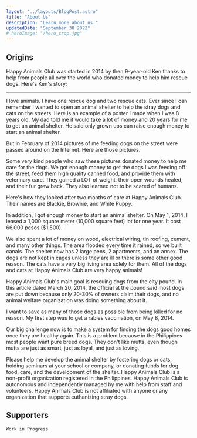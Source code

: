 ```yaml
---
layout: "../layouts/BlogPost.astro"
title: "About Us"
description: "Learn more about us."
updatedDate: "September 30 2022"
# heroImage: "/hero_crop.jpg"
---
```


## Origins

Happy Animals Club was started in 2014 by then 9-year-old Ken thanks to help from people all over the world who donated money to help him rescue dogs. Here's Ken's story:

---

I love animals. I have one rescue dog and two rescue cats. Ever since I can remember I wanted to open an animal shelter to help the stray dogs and cats on the streets. Here is an example of a poster I made when I was 8 years old. My dad told me it would take a lot of money and 20 years for me to get an animal shelter. He said only grown ups can raise enough money to start an animal shelter.

But in February of 2014 pictures of me feeding dogs on the street were passed around on the Internet. Here are those pictures.

<!-- TODO: add pics -->

Some very kind people who saw these pictures donated money to help me care for the dogs. We got enough money to get the dogs I was feeding off the street, feed them high quality canned food, and provide them with veterinary care. They gained a LOT of weight, their open wounds healed, and their fur grew back. They also learned not to be scared of humans.

Here's how they looked after two months of care at Happy Animals Club. Their names are Blackie, Brownie, and White Puppy.

<!-- TODO: add pics -->

In addition, I got enough money to start an animal shelter. On May 1, 2014, I leased a 1,000 square meter (10,000 square feet) lot for one year. It cost 66,000 pesos ($1,500).

<!-- TODO: add pics -->

We also spent a lot of money on wood, electrical wiring, tin roofing, cement, and many other things. The area flooded every time it rained, so we built canals. The shelter now has 2 large pens, 2 apartments, and an annex. The dogs are not kept in cages unless they are ill or there is some other good reason. The cats have a very big living area solely for them. All of the dogs and cats at Happy Animals Club are very happy animals!

<!-- TODO: add pics -->

Happy Animals Club's main goal is rescuing dogs from the city pound. In this article dated March 20, 2014, the official at the pound said most dogs are put down because only 20-30% of owners claim their dogs, and no animal welfare organization was doing something about it.

<!-- TODO: add pics -->

I want to save as many of those dogs as possible from being killed for no reason. My first step was to get a rabies vaccination, on May 8, 2014.

<!-- TODO: add pics -->

Our big challenge now is to make a system for finding the dogs good homes once they are healthy again. This is a problem because in the Philippines most people want pure breed dogs. They don't like mutts, even though mutts are just as smart, just as loyal, and just as loving.

Please help me develop the animal shelter by fostering dogs or cats, holding seminars at your school or company, or donating funds for dog food, care, and the development of the shelter. Happy Animals Club is a non-profit organization registered in the Philippines. Happy Animals Club is autonomous and independently managed by me with help from staff and volunteers. Happy Animals Club is not affiliated with anyone or any organization that supports euthanizing stray dogs.

<!-- TODO: add pics -->

## Supporters

<!-- TODO: add pics -->

`Work in Progress`
